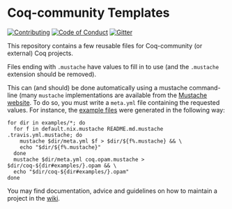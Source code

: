 #  Coq-community Templates

[![Contributing][contributing-shield]][contributing-link]
[![Code of Conduct][conduct-shield]][conduct-link]
[![Gitter][gitter-shield]][gitter-link]

[contributing-shield]: https://img.shields.io/badge/contributions-welcome-%23f7931e.svg
[contributing-link]: https://github.com/coq-community/manifesto/blob/master/CONTRIBUTING.md

[conduct-shield]: https://img.shields.io/badge/%E2%9D%A4-code%20of%20conduct-%23f15a24.svg
[conduct-link]: https://github.com/coq-community/manifesto/blob/master/CODE_OF_CONDUCT.md

[gitter-shield]: https://img.shields.io/badge/chat-on%20gitter-%23c1272d.svg
[gitter-link]: https://gitter.im/coq-community/Lobby

This repository contains a few reusable files for Coq-community (or external)
Coq projects.

Files ending with `.mustache` have values to fill in to use (and the
`.mustache` extension should be removed).

This can (and should) be done automatically using a mustache command-line (many
`mustache` implementations are available from the [Mustache website](https://mustache.github.io).
To do so, you must write a `meta.yml` file containing the requested values.
For instance, the [example files](https://github.com/coq-community/manifesto) were generated in the
following way:

``` shell
for dir in examples/*; do
  for f in default.nix.mustache README.md.mustache .travis.yml.mustache; do
    mustache $dir/meta.yml $f > $dir/${f%.mustache} && \
    echo "$dir/${f%.mustache}"
  done
  mustache $dir/meta.yml coq.opam.mustache > $dir/coq-${dir#examples/}.opam && \
  echo "$dir/coq-${dir#examples/}.opam"
done
```
You may find documentation, advice and guidelines on how to maintain a project
in the [wiki](https://github.com/coq-community/manifesto/wiki).
